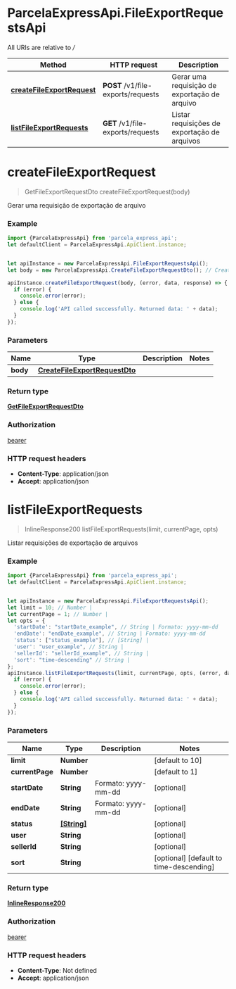 # ParcelaExpressApi.FileExportRequestsApi

All URIs are relative to */*

Method | HTTP request | Description
------------- | ------------- | -------------
[**createFileExportRequest**](FileExportRequestsApi.md#createFileExportRequest) | **POST** /v1/file-exports/requests | Gerar uma requisição de exportação de arquivo
[**listFileExportRequests**](FileExportRequestsApi.md#listFileExportRequests) | **GET** /v1/file-exports/requests | Listar requisições de exportação de arquivos

<a name="createFileExportRequest"></a>
# **createFileExportRequest**
> GetFileExportRequestDto createFileExportRequest(body)

Gerar uma requisição de exportação de arquivo

### Example
```javascript
import {ParcelaExpressApi} from 'parcela_express_api';
let defaultClient = ParcelaExpressApi.ApiClient.instance;


let apiInstance = new ParcelaExpressApi.FileExportRequestsApi();
let body = new ParcelaExpressApi.CreateFileExportRequestDto(); // CreateFileExportRequestDto | 

apiInstance.createFileExportRequest(body, (error, data, response) => {
  if (error) {
    console.error(error);
  } else {
    console.log('API called successfully. Returned data: ' + data);
  }
});
```

### Parameters

Name | Type | Description  | Notes
------------- | ------------- | ------------- | -------------
 **body** | [**CreateFileExportRequestDto**](CreateFileExportRequestDto.md)|  | 

### Return type

[**GetFileExportRequestDto**](GetFileExportRequestDto.md)

### Authorization

[bearer](../README.md#bearer)

### HTTP request headers

 - **Content-Type**: application/json
 - **Accept**: application/json

<a name="listFileExportRequests"></a>
# **listFileExportRequests**
> InlineResponse200 listFileExportRequests(limit, currentPage, opts)

Listar requisições de exportação de arquivos

### Example
```javascript
import {ParcelaExpressApi} from 'parcela_express_api';
let defaultClient = ParcelaExpressApi.ApiClient.instance;


let apiInstance = new ParcelaExpressApi.FileExportRequestsApi();
let limit = 10; // Number | 
let currentPage = 1; // Number | 
let opts = { 
  'startDate': "startDate_example", // String | Formato: yyyy-mm-dd
  'endDate': "endDate_example", // String | Formato: yyyy-mm-dd
  'status': ["status_example"], // [String] | 
  'user': "user_example", // String | 
  'sellerId': "sellerId_example", // String | 
  'sort': "time-descending" // String | 
};
apiInstance.listFileExportRequests(limit, currentPage, opts, (error, data, response) => {
  if (error) {
    console.error(error);
  } else {
    console.log('API called successfully. Returned data: ' + data);
  }
});
```

### Parameters

Name | Type | Description  | Notes
------------- | ------------- | ------------- | -------------
 **limit** | **Number**|  | [default to 10]
 **currentPage** | **Number**|  | [default to 1]
 **startDate** | **String**| Formato: yyyy-mm-dd | [optional] 
 **endDate** | **String**| Formato: yyyy-mm-dd | [optional] 
 **status** | [**[String]**](String.md)|  | [optional] 
 **user** | **String**|  | [optional] 
 **sellerId** | **String**|  | [optional] 
 **sort** | **String**|  | [optional] [default to time-descending]

### Return type

[**InlineResponse200**](InlineResponse200.md)

### Authorization

[bearer](../README.md#bearer)

### HTTP request headers

 - **Content-Type**: Not defined
 - **Accept**: application/json

